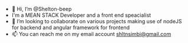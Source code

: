 - 👋 Hi, I’m @Shelton-beep
- I'm a MEAN STACK Developer and a front end speacialist
- 💞️ I’m looking to collaborate on various projects making use of nodeJS for backend and angular framework for frontend
- 📫 You can reach me on my email account shltnsimbi@gmail.com

<!---
Shelton-beep/Shelton-beep is a ✨ special ✨ repository because its `README.md` (this file) appears on your GitHub profile.
You can click the Preview link to take a look at your changes.
--->
